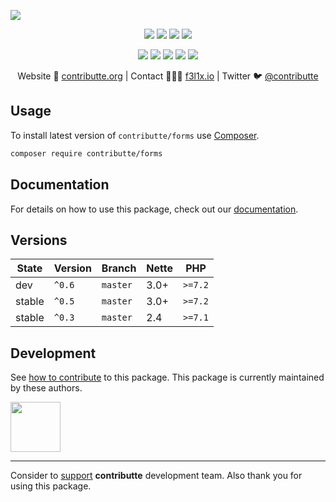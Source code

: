 ![](https://heatbadger.now.sh/github/readme/contributte/forms/)

<p align=center>
  <a href="https://github.com/contributte/forms/actions"><img src="https://badgen.net/github/checks/contributte/forms/master?forms=300"></a>
  <a href="https://coveralls.io/r/contributte/forms"><img src="https://badgen.net/coveralls/c/github/contributte/forms?forms=300"></a>
  <a href="https://packagist.org/packages/contributte/forms"><img src="https://badgen.net/packagist/dm/contributte/forms"></a>
  <a href="https://packagist.org/packages/contributte/forms"><img src="https://badgen.net/packagist/v/contributte/forms"></a>
</p>
<p align=center>
  <a href="https://packagist.org/packages/contributte/forms"><img src="https://badgen.net/packagist/php/contributte/forms"></a>
  <a href="https://github.com/contributte/forms"><img src="https://badgen.net/github/license/contributte/forms"></a>
  <a href="https://bit.ly/ctteg"><img src="https://badgen.net/badge/support/gitter/cyan"></a>
  <a href="https://bit.ly/cttfo"><img src="https://badgen.net/badge/support/forum/yellow"></a>
  <a href="https://contributte.org/partners.html"><img src="https://badgen.net/badge/sponsor/donations/F96854"></a>
</p>

<p align=center>
Website 🚀 <a href="https://contributte.org">contributte.org</a> | Contact 👨🏻‍💻 <a href="https://f3l1x.io">f3l1x.io</a> | Twitter 🐦 <a href="https://twitter.com/contributte">@contributte</a>
</p>

## Usage

To install latest version of `contributte/forms` use [Composer](https://getcomposer.com).

```bash
composer require contributte/forms
```

## Documentation

For details on how to use this package, check out our [documentation](.docs).

## Versions

| State       | Version | Branch   | Nette | PHP     |
|-------------|---------|----------|-------|---------|
| dev         | `^0.6`  | `master` | 3.0+  | `>=7.2` |
| stable      | `^0.5`  | `master` | 3.0+  | `>=7.2` |
| stable      | `^0.3`  | `master` | 2.4   | `>=7.1` |

## Development

See [how to contribute](https://contributte.org) to this package. This package is currently maintained by these authors.

<a href="https://github.com/f3l1x">
    <img width="80" height="80" src="https://avatars2.githubusercontent.com/u/538058?v=3&s=80">
</a>

-----

Consider to [support](https://contributte.org/partners) **contributte** development team.
Also thank you for using this package.
